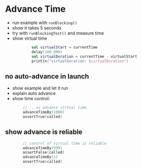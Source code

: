 # Advance Time

- run example with `runBlocking()`
- show it takes 5 seconds
- try with `runBlockingTest()` and measure time
- show virtual time
```kotlin
            val virtualStart = currentTime
            delay(100_000)
            val virtualDuration = currentTime - virtualStart
            println("virtualDuration: $virtualDuration")
```

## no auto-advance in launch
- show example and let it run
- explain auto advance
- show time control:
```kotlin
        // ...so advance virtual time
        advanceTimeBy(1000)
        assertTrue(called)
```
 
## show advance is reliable
```kotlin
        // control of virtual time is reliable
        advanceTimeBy(999)
        assertFalse(called)
        advanceTimeBy(1)
        assertTrue(called)
```

